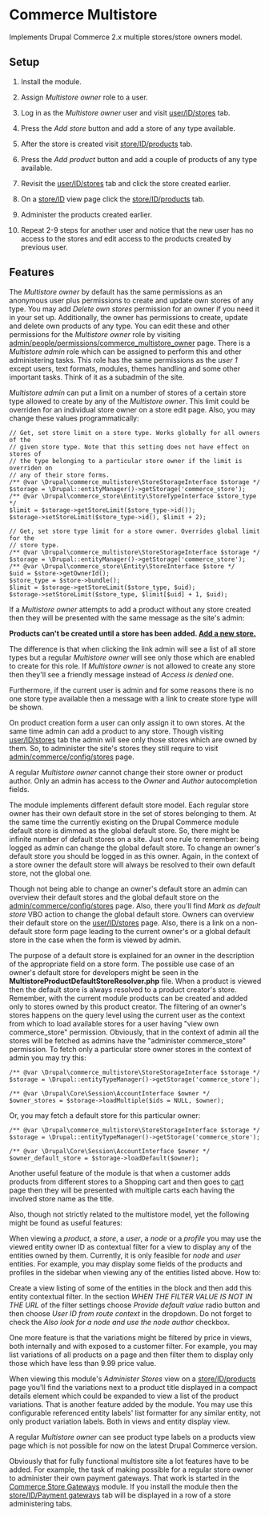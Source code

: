 Commerce Multistore
===================

Implements Drupal Commerce 2.x multiple stores/store owners model.

## Setup

1. Install the module.

2. Assign *Multistore owner* role to a user.

3. Log in as the *Multistore owner* user and visit [user/ID/stores](#) tab.

4. Press the *Add store* button and add a store of any type available.

5. After the store is created visit [store/ID/products](#) tab.

6. Press the *Add product* button and add a couple of products of any type available.

7. Revisit the [user/ID/stores](#) tab and click the store created earlier.

8. On a [store/ID](#) view page click the [store/ID/products](#) tab.

9. Administer the products created earlier.

10. Repeat 2-9 steps for another user and notice that the new user has no access
to the stores and edit access to the products created by previous user.

## Features

The *Multistore owner* by default has the same permissions as an anonymous user
plus permissions to create and update own stores of any type. You may add
*Delete own stores* permission for an owner if you need it in your set up.
Additionally, the owner has permissions to create, update and delete own
products of any type. You can edit these and other permissions for the
*Multistore owner* role by visiting [admin/people/permissions/commerce_multistore_owner](#)
page. There is a *Multistore admin* role which can be assigned to perform this
and other administering tasks. This role has the same permissions as the *user
1* except users, text formats, modules, themes handling and some other
important tasks. Think of it as a subadmin of the site.

*Multistore admin* can put a limit on a number of stores of a certain store type
allowed to create by any of the *Multistore owner*. This limit could be
overriden for an individual store owner on a store edit page. Also, you may
change these values programmatically:

```
// Get, set store limit on a store type. Works globally for all owners of the
// given store type. Note that this setting does not have effect on stores of
// the type belonging to a particular store owner if the limit is overriden on
// any of their store forms.
/** @var \Drupal\commerce_multistore\StoreStorageInterface $storage */
$storage = \Drupal::entityManager()->getStorage('commerce_store');
/** @var \Drupal\commerce_store\Entity\StoreTypeInterface $store_type */
$limit = $storage->getStoreLimit($store_type->id());
$storage->setStoreLimit($store_type->id(), $limit + 2);
```

```
// Get, set store type limit for a store owner. Overrides global limit for the
// store type.
/** @var \Drupal\commerce_multistore\StoreStorageInterface $storage */
$storage = \Drupal::entityManager()->getStorage('commerce_store');
/** @var \Drupal\commerce_store\Entity\StoreInterface $store */
$uid = $store->getOwnerId();
$store_type = $store->bundle();
$limit = $storage->getStoreLimit($store_type, $uid);
$storage->setStoreLimit($store_type, $limit[$uid] + 1, $uid);
```

If a *Multistore owner* attempts to add a product without any store created then
they will be presented with the same message as the site's admin:

**Products can't be created until a store has been added. [Add a new store.](#)**

The difference is that when clicking the link admin will see a list of all store
types but a regular *Multistore owner* will see only those which are enabled to
create for this role. If *Multistore owner* is not allowed to create any store
then they'll see a friendly message instead of *Access is denied* one.

Furthermore, if the current user is admin and for some reasons there is no one
store type available then a message with a link to create store type will be
shown.

On product creation form a user can only assign it to own stores. At the same
time admin can add a product to any store. Though visiting [user/ID/stores](#)
tab the admin will see only those stores which are owned by them. So, to
administer the site's stores they still require to visit [admin/commerce/config/stores](#)
page.

A regular *Multistore owner* cannot change their store owner or product author.
Only an admin has access to the *Owner* and *Author* autocompletion fields.

The module implements different default store model. Each regular store owner
has their own default store in the set of stores belonging to them. At the same
time the currently existing on the Drupal Commerce module default store is
dimmed as the global default store. So, there might be infinite number of
default stores on a site. Just one rule to remember: being logged as admin can
change the global default store. To change an owner's default store you should
be logged in as this owner. Again, in the context of a store owner the default
store will always be resolved to their own default store, not the global one.

Though not being able to change an owner's default store an admin can overview
their default stores and the global default store on the [admin/commerce/config/stores](#)
page. Also, there you'll find *Mark as default store* VBO action to change the
global default store. Owners can overview their default store on the [user/ID/stores](#)
page. Also, there is a link on a non-default store form page leading to the
current owner's or a global default store in the case when the form is viewed by
admin.

The purpose of a default store is explained for an owner in the description of
the appropriate field on a store form. The possible use case of an owner's
default store for developers might be seen in the
**MultistoreProductDefaultStoreResolver.php** file. When a product is viewed
then the default store is always resolved to a product creator's store.
Remember, with the current module products can be created and added only to
stores owned by this product creator. The filtering of an owner's stores happens
on the query level using the current user as the context from which to load
available stores for a user having "view own commerce_store" permission.
Obviously, that in the context of admin all the stores will be fetched as admins
have the "administer commerce_store" permission. To fetch only a particular
store owner stores in the context of admin you may try this:

```
/** @var \Drupal\commerce_multistore\StoreStorageInterface $storage */
$storage = \Drupal::entityTypeManager()->getStorage('commerce_store');

/** @var \Drupal\Core\Session\AccountInterface $owner */
$owner_stores = $storage->loadMultiple($ids = NULL, $owner);
```

Or, you may fetch a default store for this particular owner:

```
/** @var \Drupal\commerce_multistore\StoreStorageInterface $storage */
$storage = \Drupal::entityTypeManager()->getStorage('commerce_store');

/** @var \Drupal\Core\Session\AccountInterface $owner */
$owner_default_store = $storage->loadDefault($owner);
```
Another useful feature of the module is that when a customer adds products from
different stores to a Shopping cart and then goes to [cart](#) page then they
will be presented with multiple carts each having the involved store name as the
title.

Also, though not strictly related to the multistore model, yet the following
might be found as useful features:

When viewing a *product*, a *store*, a *user*, a *node* or a *profile* you may
use the viewed entity owner ID as contextual filter for a view to display any of
the entities owned by them. Currently, it is only feasible for *node* and *user*
entities. For example, you may display some fields of the products and profiles
in the sidebar when viewing any of the entities listed above. How to:

Create a view listing of some of the entities in the block and then add this
entity contextual filter. In the section *WHEN THE FILTER VALUE IS NOT IN THE URL*
of the filter settings choose *Provide default value* radio button and then
choose *User ID from route context* in the dropdown. Do not forget to check the
*Also look for a node and use the node author* checkbox.

One more feature is that the variations might be filtered by price in views,
both internally and with exposed to a customer filter. For example, you may list
variations of all products on a page and then filter them to display only those
which have less than 9.99 price value.

When viewing this module's *Administer Stores* view on a [store/ID/products](#)
page you'll find the variations next to a product title displayed in a compact
details element which could be expanded to view a list of the product variations.
That is another feature added by the module. You may use this configurable
referenced entity labels' list formatter for any similar entity, not only
product variation labels. Both in views and entity display view.

A regular *Multistore owner* can see product type labels on a products view page
which is not possible for now on the latest Drupal Commerce version.

Obviously that for fully functional multistore site a lot features have to be
added. For example, the task of making possible for a regular store owner to
administer their own payment gateways. That work is started in the
[Commerce Store Gateways](https://github.com/bojanz/commerce_store_gateways)
module. If you install the module then the [store/ID/Payment gateways](#) tab
will be displayed in a row of a store administering tabs.
